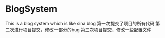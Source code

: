 # BlogSystem
This is a blog system which is like sina blog
第一次提交了项目的所有代码
第二次进行项目提交，修改一部分的bug
第三次项目提交，修改一些配置文件